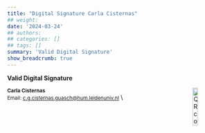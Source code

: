 ```yaml
---
title: "Digital Signature Carla Cisternas"
## weight:
date: '2024-03-24'
## authors:
## categories: []
## tags: []
summary: 'Valid Digital Signature'
show_breadcrumb: true
---
```


**Valid Digital Signature**

<img style = "float: right; border: 10px" src = "/signatures/ccisternas.png" alt = "QR code" width = "15%"/>

<small>**Carla Cisternas**</small> \
<small>Email: c.g.cisternas.guasch@hum.leidenuniv.nl</small> \
